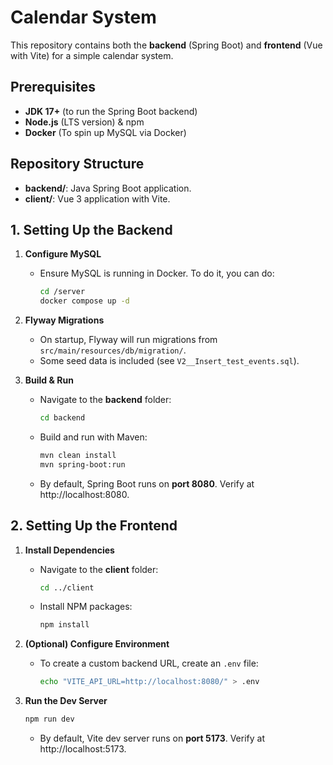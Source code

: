 # Calendar System

This repository contains both the **backend** (Spring Boot) and **frontend** (Vue with Vite) for a simple calendar system.

## Prerequisites

- **JDK 17+** (to run the Spring Boot backend)
- **Node.js** (LTS version) & npm
- **Docker** (To spin up MySQL via Docker)

## Repository Structure

- **backend/**: Java Spring Boot application.
- **client/**: Vue 3 application with Vite.

## 1. Setting Up the Backend

1. **Configure MySQL**  
   - Ensure MySQL is running in Docker. To do it, you can do:
     ```bash
     cd /server
     docker compose up -d
     ```

2. **Flyway Migrations**  
   - On startup, Flyway will run migrations from `src/main/resources/db/migration/`.  
   - Some seed data is included (see `V2__Insert_test_events.sql`).

3. **Build & Run**  
   - Navigate to the **backend** folder:
     ```bash
     cd backend
     ```
   - Build and run with Maven:
     ```bash
     mvn clean install
     mvn spring-boot:run
     ```
   - By default, Spring Boot runs on **port 8080**. Verify at http://localhost:8080.  

## 2. Setting Up the Frontend

1. **Install Dependencies**  
   - Navigate to the **client** folder:
     ```bash
     cd ../client
     ```
   - Install NPM packages:
     ```bash
     npm install
     ```
2. **(Optional) Configure Environment**  
   - To create a custom backend URL, create an `.env` file:
     ```bash
     echo "VITE_API_URL=http://localhost:8080/" > .env
     ```

3. **Run the Dev Server**  
   ```bash
   npm run dev
   ```
   - By default, Vite dev server runs on **port 5173**. Verify at http://localhost:5173.  